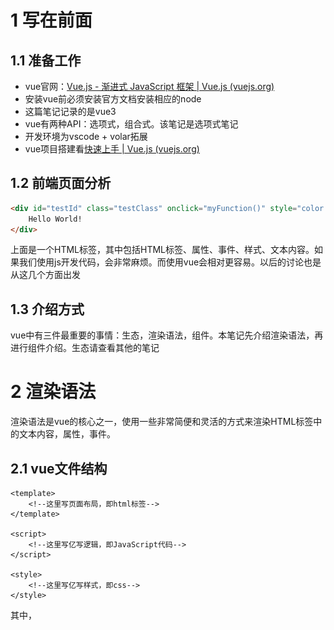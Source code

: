 # 1 写在前面

## 1.1 准备工作

- vue官网：[Vue.js - 渐进式 JavaScript 框架 | Vue.js (vuejs.org)](https://cn.vuejs.org/)
- 安装vue前必须安装官方文档安装相应的node
- 这篇笔记记录的是vue3
- vue有两种API：选项式，组合式。该笔记是选项式笔记
- 开发环境为vscode  + volar拓展
- vue项目搭建看[快速上手 | Vue.js (vuejs.org)](https://cn.vuejs.org/guide/quick-start.html)

## 1.2 前端页面分析

```html
<div id="testId" class="testClass" onclick="myFunction()" style="color:red;">
    Hello World!
</div>
```

上面是一个HTML标签，其中包括HTML标签、属性、事件、样式、文本内容。如果我们使用js开发代码，会非常麻烦。而使用vue会相对更容易。以后的讨论也是从这几个方面出发

## 1.3 介绍方式

vue中有三件最重要的事情：生态，渲染语法，组件。本笔记先介绍渲染语法，再进行组件介绍。生态请查看其他的笔记

# 2 渲染语法

渲染语法是vue的核心之一，使用一些非常简便和灵活的方式来渲染HTML标签中的文本内容，属性，事件。

## 2.1 vue文件结构

```vue
<template>
	<!--这里写页面布局，即html标签-->
</template>

<script>
    <!--这里写亿写逻辑，即JavaScript代码-->
</script>

<style>
	<!--这里写亿写样式，即css-->
</style>
```

其中，<template> 必须存在，其余两个标签可存在可不存在

## 2.2 渲染文本内容

vue使用{{}}进行文本内容的绑定，详细信息看 [模板语法 | Vue.js (vuejs.org)](https://cn.vuejs.org/guide/essentials/template-syntax.html)。其中{{}}中的值可以在<script>标签读取到，下面是一个简单的示例

```vue
<template>
	<p>
        {{ msg }}
    </p>
</template>

<script>
    export default{
        data(){
            return{
                msg: "Hello World!"
            }
        }
    }
</script>
```

在这个示例中，<script>中data的msg属性绑定到了<p>标签中

## 2.3 绑定属性

绑定属性需要在标签中使用v-bind指令。具体使用方式见下面

```VUE
<!--标准写法-->
<div v-bind:id="">
    
</div>
<!--简写-->
<div v-bind:id="">
    
</div>
```

其中，v-bind:后接的是属性名，如id。id的取值可以是data中的变量，也可以是methods中的方法求得。下面演示methods计算

```vue
<template>
	<p :id="testAttr()">
        {{ msg }}
    </p>
</template>

<script>
    export default{
        data(){
            return{
                msg: "Hello World!"
            }
        },
        methods: {
            testAttr(){
                console.log('Hello World');
                return "one";
            }   
        }
    }
</script>
```

属性也可以通过对象的方式传递，传递时对象的键必须为属性名

```vue
<template>
	<div v-bind="testAttrs">
        
    </div>
</template>

<script>
    export default{
        data(){
            testAttrs: {
                id: "idTest",
                class: "classtest"
            }
        }
    }
</script>
```

属性都可以使用上述方式进行绑定。其他内容详见[模板语法 | Vue.js (vuejs.org)](https://cn.vuejs.org/guide/essentials/template-syntax.html)

## 2.4 监听事件

使用v-on指令，可以监听事件。详细请看[事件处理 | Vue.js (vuejs.org)](https://cn.vuejs.org/guide/essentials/event-handling.html)

```vue
<!--标准写法-->
<p v-on:click="doSomething">
    
</p>
<!--简写-->
<p @click="doSomething">
    
</p>
```

事件监听分为内联事件处理器和方法事件处理器

### 2.4.1 内联事件处理器

使用场景较少，使用方式如下

```vue
<template>
	<button @click="count++">点我加1</button>
	<p>
        Count is: {{ count }}
    </p>
</template>

<script>
    export default{
        data(){
            return{
                count: 1;
            }
        }
    }
</script>
```

### 2.4.2 方法事件处理器

```vue
<template>
	<button @click.stop="warn("FBI open the door",event)">警告按钮</button>
</template>

<script>
    export default{
       methods:{
           warn(message,event)
           {
               alert(message);
           }
       }
    }
</script>
```

以上方法中，可以使用.stop来防止事件冒泡，使用warn()调用方法，还可以进行参数传递。其中event为事件对象，要写在最后

## 2.5 标签优化

vue对HTML中的许多标签做了优化，下面介绍这些标签的优化方式

### 2.5.1 列表渲染

可以使用v-for来将多个元素渲染成一个标签[列表渲染 | Vue.js (vuejs.org)](https://cn.vuejs.org/guide/essentials/list.html)

```vue
<template>    
	<p v-for='item in values'>
        {{item}}
    </p>
</template>
<script>    
    export default{
        data(){
            return {
                values: ['a','b','c']
            }
        }
    }
</script>
```

使用上述代码，可以渲染3个<p>标签，内容分别为a,b,c

v-for也可以遍历对象

```vue
<template>    
	<li v-for="(value, key, index) in myObject" :key='index'>
  		{{ index }}. {{ key }}: {{ value }}
	</li>
</template>
<script>    
    export default{
        data() {
  			return {
    			myObject: {
      				title: 'How to do lists in Vue',
      				author: 'Jane Doe',
      				publishedAt: '2016-04-10'
    			}
  			}
		}
    }
</script>
```

value，key，index是根据位置来赋值的，不是根据变量名复制的。即第一个位置是对象属性的值，第二个位置是key，第三个是下标

通过key可以对元素进行排序，不使用key，每次更新都是重新渲染。使用key无需重新渲染即可排序

### 2.5.2 表单相关

想要读取输入框，下拉框等值的时候，可以使用v-model进行绑定[表单输入绑定 | Vue.js (vuejs.org)](https://cn.vuejs.org/guide/essentials/forms.html)

```vue
<template>    
	<input type='text' v-model="test"/>
</template>
<script>    
    export default{
        data() {
  			return {
                test:''
  			}
		}
    }
</script>
```

### 2.5.3 条件渲染

可以使用v-if和v-show来 选择渲染一个元素。v-if是通过渲染来决定元素是否显示，v-show是通过display属性决定的[条件渲染 | Vue.js (vuejs.org)](https://cn.vuejs.org/guide/essentials/conditional.html)

```vue
<template>    
	<input type='text' v-model="test" v-if="isdisplay"/>
</template>
<script>    
    export default{
        data() {
  			return {
                test:'',
                isdisplay: true
  			}
		}
    }
</script>
```

## 2.6 计算属性

可以在{{}}中使用函数，但和函数不完全一致。计算属性依靠缓存来保证每次渲染时数据不用重新计算函数中的值，而是取得上一次计算的结果。每次响应发生变更时，缓存中的值才会改变[计算属性 | Vue.js (vuejs.org)](https://cn.vuejs.org/guide/essentials/computed.html)

```vue
<template>    
	<p>
        {{ testes() }}
    </p>
</template>
<script>    
    export default{
        data() {
  			return {
                test: 0
  			}
		},
        computed:{
            testes(){
                return test > 0 ? 1 : 0;
            }
        }
    }
</script>
```

## 2.7 侦听器

vue中可以侦听属性的变化(data()中 的值)，并通过这些变化做出相应的动作[侦听器 | Vue.js (vuejs.org)](https://cn.vuejs.org/guide/essentials/watchers.html)

```vue
<template>    
	<p>
        {{ testes() }}
    </p>
</template>
<script>    
    export default{
        data() {
  			return {
                test: 0
  			}
		},
        computed:{
            testes(){
                return test > 0 ? 1 : 0;
            }
        },
        watch: {
            test(newValue,oldValue){
                
            }
        }
    }
</script>
```

## 2.7 模板引用

模板引用即在vue中用底层的方式操纵DOM[模板引用 | Vue.js (vuejs.org)](https://cn.vuejs.org/guide/essentials/template-refs.html)

```vue
<template>    
	<input ref="input"/>
</template>
<script>    
    export default{
        mounted(){
            this.$ref.input.foucus()
        }
    }
</script>
```

需要用js操作dom的标签用ref进行 标注。在script中 用mounted进行访问，访问的固定语法为this.$ref.#ref中的值.方法

# 3 组件语法

## 3.1 组件介绍

我们的网页可以理解为一个树形图，其中root根节点为整个页面。页面中由多个子树组成

vue中，根节点为app.vue，其他的子树为.vue结尾的文件

![components.7fbb3771](Vue.assets/components.7fbb3771.png)

## 3.2 定义组件

```vue
<template>   
</template>
<script>    
</script>
<style>
</style>
```

组件由上面三个部分组成，其中<template>为标签，<script>为逻辑代码，<style>为样式。

其中，组件文件以.vue结尾，组件中必须包含<template>标签

## 3.3 组件注册

想要使用组件，必须在根节点引入相关的节点，相关 节点引用方式如下

```vue
<!--子组件ComponentA-->
<template>   
</template>
<script>    
</script>
<style>
</style>
```

```vue
<!--根组件vue.app-->

<template> 
	<ComponentA />
</template>
<script>   
    import ComponentA from 'ComponentA的相对路径'
    export default {
        components: {
            ComponentA
        }
    }
</script>
```

1. 使用import引入相关组件文件
2. 在components中定义组件
3. 在<template>中引入相关组件

## 3.4 组件传参

有时需要一个组件向另一个组件传递信息，需要组件传参[组件基础 | Vue.js (vuejs.org)](https://cn.vuejs.org/guide/essentials/component-basics.html)

```vue
<!--数据源-->
<template> 
	<ComponentA title="Hello World" />
</template>
<script>   
</script>
```

```vue
<!--目标组件-->
<template> 
	<p>
        {{ title  }}
    </p>
</template>
<script>   
    export default {
        props: ['title']
    }
</script>
```

可以在标签中写一些数据，利用props进行传递

## 3.5 组件事件

